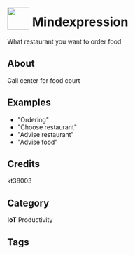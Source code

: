 # <img src="https://raw.githack.com/FortAwesome/Font-Awesome/master/svgs/solid/robot.svg" card_color="#22A7F0" width="50" height="50" style="vertical-align:bottom"/> Mindexpression
What restaurant you want to order food

## About
Call center for food court

## Examples
* "Ordering"
* "Choose restaurant"
* "Advise restaurant"
* "Advise food"

## Credits
kt38003

## Category
**IoT**
Productivity

## Tags

